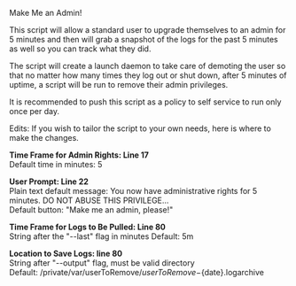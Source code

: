 Make Me an Admin!

This script will allow a standard user to upgrade themselves to an admin for 5 minutes and then will grab a snapshot of the logs for the past 5 minutes as well so you can track what they did.

The script will create a launch daemon to take care of demoting the user so that no matter how many times they log out or shut down, after 5 minutes of uptime, a script will be run to remove their admin privileges.

It is recommended to push this script as a policy to self service to run only once per day.

Edits: If you wish to tailor the script to your own needs, here is where to make the changes.

**Time Frame for Admin Rights: Line 17**  
Default time in minutes: 5

**User Prompt: Line 22**  
Plain text default message: You now have administrative rights for 5 minutes. DO NOT ABUSE THIS PRIVILEGE...  
Default button: "Make me an admin, please!"

**Time Frame for Logs to Be Pulled:  Line 80**  
String after the "--last" flag in minutes Default: 5m

**Location to Save Logs: line 80**  
String after "--output" flag, must be valid directory  
Default: /private/var/userToRemove/${userToRemove}-${date}.logarchive

